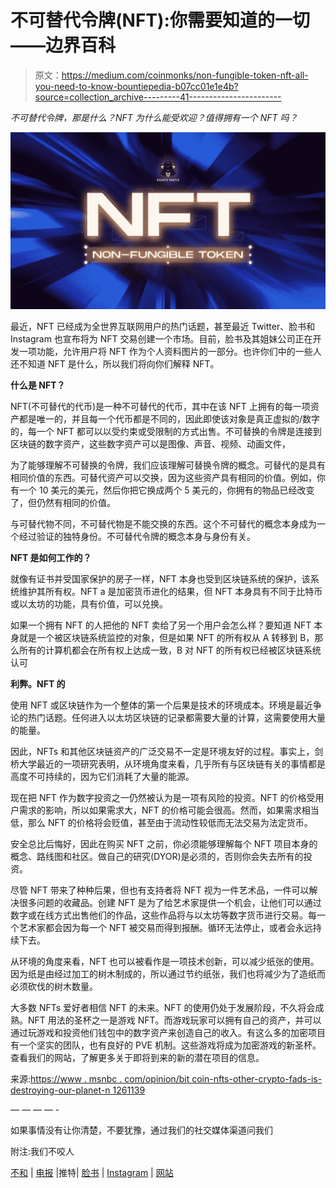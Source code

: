 # 不可替代令牌(NFT):你需要知道的一切——边界百科

> 原文：<https://medium.com/coinmonks/non-fungible-token-nft-all-you-need-to-know-bountiepedia-b07cc01e1e4b?source=collection_archive---------41----------------------->

*不可替代令牌，那是什么？NFT 为什么能受欢迎？值得拥有一个 NFT 吗？*

![](img/c745db553a8782ced0e7e61c6ab39663.png)

最近，NFT 已经成为全世界互联网用户的热门话题，甚至最近 Twitter、脸书和 Instagram 也宣布将为 NFT 交易创建一个市场。目前，脸书及其姐妹公司正在开发一项功能，允许用户将 NFT 作为个人资料图片的一部分。也许你们中的一些人还不知道 NFT 是什么，所以我们将向你们解释 NFT。

**什么是 NFT？**

NFT(不可替代的代币)是一种不可替代的代币，其中在该 NFT 上拥有的每一项资产都是唯一的，并且每一个代币都是不同的，因此即使该对象是真正虚拟的/数字的，每一个 NFT 都可以以受约束或受限制的方式出售。不可替换的令牌是连接到区块链的数字资产，这些数字资产可以是图像、声音、视频、动画文件，

为了能够理解不可替换的令牌，我们应该理解可替换令牌的概念。可替代的是具有相同价值的东西。可替代资产可以交换，因为这些资产具有相同的价值。例如，你有一个 10 美元的美元，然后你把它换成两个 5 美元的，你拥有的物品已经改变了，但仍然有相同的价值。

与可替代物不同，不可替代物是不能交换的东西。这个不可替代的概念本身成为一个经过验证的独特身份。不可替代令牌的概念本身与身份有关。

**NFT 是如何工作的？**

就像有证书并受国家保护的房子一样，NFT 本身也受到区块链系统的保护，该系统维护其所有权。NFT a 是加密货币进化的结果，但 NFT 本身具有不同于比特币或以太坊的功能，具有价值，可以兑换。

如果一个拥有 NFT 的人把他的 NFT 卖给了另一个用户会怎么样？要知道 NFT 本身就是一个被区块链系统监控的对象，但是如果 NFT 的所有权从 A 转移到 B，那么所有的计算机都会在所有权上达成一致，B 对 NFT 的所有权已经被区块链系统认可

**利弊。NFT 的**

使用 NFT 或区块链作为一个整体的第一个后果是技术的环境成本。环境是最近争论的热门话题。任何进入以太坊区块链的记录都需要大量的计算，这需要使用大量的能量。

因此，NFTs 和其他区块链资产的广泛交易不一定是环境友好的过程。事实上，剑桥大学最近的一项研究表明，从环境角度来看，几乎所有与区块链有关的事情都是高度不可持续的，因为它们消耗了大量的能源。

现在把 NFT 作为数字投资之一仍然被认为是一项有风险的投资。NFT 的价格受用户需求的影响，所以如果需求大，NFT 的价格可能会很高。然而，如果需求相当低，那么 NFT 的价格将会贬值，甚至由于流动性较低而无法交易为法定货币。

安全总比后悔好，因此在购买 NFT 之前，你必须能够理解每个 NFT 项目本身的概念、路线图和社区。做自己的研究(DYOR)是必须的，否则你会失去所有的投资。

尽管 NFT 带来了种种后果，但也有支持者将 NFT 视为一件艺术品，一件可以解决很多问题的收藏品。创建 NFT 是为了给艺术家提供一个机会，让他们可以通过数字或在线方式出售他们的作品，这些作品将与以太坊等数字货币进行交易。每一个艺术家都会因为每一个 NFT 被交易而得到报酬。循环无法停止，或者会永远持续下去。

从环境的角度来看，NFT 也可以被看作是一项技术创新，可以减少纸张的使用。因为纸是由经过加工的树木制成的，所以通过节约纸张，我们也将减少为了造纸而必须砍伐的树木数量。

大多数 NFTs 爱好者相信 NFT 的未来。NFT 的使用仍处于发展阶段，不久将会成熟。NFT 用法的圣杯之一是游戏 NFT。而游戏玩家可以拥有自己的资产，并可以通过玩游戏和投资他们钱包中的数字资产来创造自己的收入。有这么多的加密项目有一个坚实的团队，也有良好的 PVE 机制。这些游戏将成为加密游戏的新圣杯。查看我们的网站，了解更多关于即将到来的新的潜在项目的信息。

来源:[https://www . msnbc . com/opinion/bit coin-nfts-other-crypto-fads-is-destroying-our-planet-n 1261139](https://www.msnbc.com/opinion/bitcoin-nfts-other-crypto-fads-are-destroying-our-planet-n1261139)

— — — — -

如果事情没有让你清楚，不要犹豫，通过我们的社交媒体渠道问我们

附注:我们不咬人

[不和](https://t.me/bountiehunterofficial) | [电报](https://t.me/bountiehunterofficial) |推特| [脸书](https://www.facebook.com/bountiehunter.io/?ref=pages_you_manage) | [Instagram](https://www.instagram.com/bountiehunter.io/) | [网站](https://bountiehunter.io/)